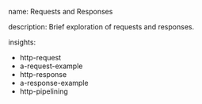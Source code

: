 name: Requests and Responses

description: Brief exploration of requests and responses.

insights:
  - http-request
  - a-request-example
  - http-response
  - a-response-example
  - http-pipelining
